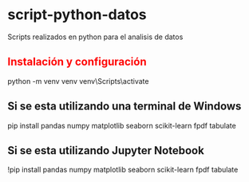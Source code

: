 # script-python-datos
Scripts realizados en python para el analisis de datos


## <span style="color:red">Instalación y configuración </span>
python -m venv venv
venv\Scripts\activate

## Si se esta utilizando una terminal de Windows

pip install pandas numpy matplotlib seaborn scikit-learn fpdf tabulate


## Si se esta utilizando Jupyter Notebook

!pip install pandas numpy matplotlib seaborn scikit-learn fpdf tabulate
